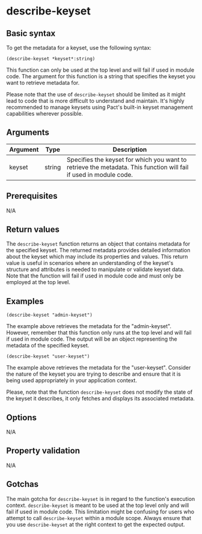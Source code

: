 # describe-keyset

## Basic syntax

To get the metadata for a keyset, use the following syntax:

```pact
(describe-keyset *keyset*:string)
```

This function can only be used at the top level and will fail if used in module code. The argument for this function is a string that specifies the keyset you want to retrieve metadata for.

Please note that the use of `describe-keyset` should be limited as it might lead to code that is more difficult to understand and maintain. It's highly recommended to manage keysets using Pact's built-in keyset management capabilities wherever possible.

## Arguments

| Argument | Type | Description |
| --- | --- | --- |
| keyset | string | Specifies the keyset for which you want to retrieve the metadata. This function will fail if used in module code. |

## Prerequisites

N/A

## Return values

The `describe-keyset` function returns an object that contains metadata for the specified keyset. The returned metadata provides detailed information about the keyset which may include its properties and values. This return value is useful in scenarios where an understanding of the keyset's structure and attributes is needed to manipulate or validate keyset data. Note that the function will fail if used in module code and must only be employed at the top level.

## Examples

```pact
(describe-keyset "admin-keyset")
```

The example above retrieves the metadata for the "admin-keyset". However, remember that this function only runs at the top level and will fail if used in module code. The output will be an object representing the metadata of the specified keyset.

```pact
(describe-keyset "user-keyset")
```

The example above retrieves the metadata for the "user-keyset". Consider the nature of the keyset you are trying to describe and ensure that it is being used appropriately in your application context.

Please, note that the function `describe-keyset` does not modify the state of the keyset it describes, it only fetches and displays its associated metadata.

## Options

N/A

## Property validation

N/A

## Gotchas

The main gotcha for `describe-keyset` is in regard to the function's execution context. `describe-keyset` is meant to be used at the top level only and will fail if used in module code. This limitation might be confusing for users who attempt to call `describe-keyset` within a module scope. Always ensure that you use `describe-keyset` at the right context to get the expected output.


